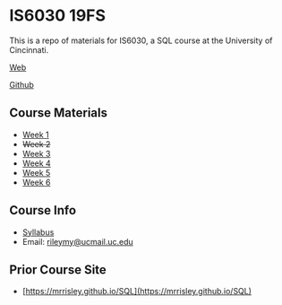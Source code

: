 # IS6030 19FS
This is a repo of materials for IS6030, a SQL course at the University of Cincinnati.

[Web](https://mrrisley.github.io/sql-uc-fall2019/)

[Github](https://github.com/MRRisley/sql-uc-fall2019)

## Course Materials

+ [Week 1](https://mrrisley.github.io/sql-uc-fall2019/week-1/)
+ ~~Week 2~~
+ [Week 3](https://mrrisley.github.io/sql-uc-fall2019/week-3/)
+ [Week 4](https://mrrisley.github.io/sql-uc-fall2019/week-4/)
+ [Week 5](https://mrrisley.github.io/sql-uc-fall2019/week-5/)
+ [Week 6](https://mrrisley.github.io/sql-uc-fall2019/week-6/)

## Course Info

+ [Syllabus](https://mrrisley.github.io/sql-uc-fall2019/docs/IS6030_003&004_Risley_Syllabus_19FS.pdf)
+ Email: rileymy@ucmail.uc.edu

## Prior Course Site

+ [https://mrrisley.github.io/SQL](https://mrrisley.github.io/SQL)










